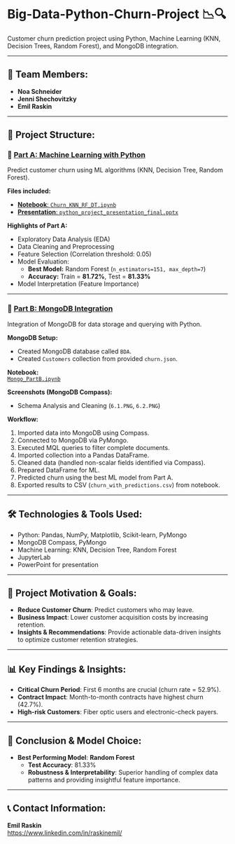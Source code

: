 # Big-Data-Python-Churn-Project 📉🔍
Customer churn prediction project using Python, Machine Learning (KNN, Decision Trees, Random Forest), and MongoDB integration.

---

## 👥 Team Members:
- **Noa Schneider** 
- **Jenni Shechovitzky** 
- **Emil Raskin** 
---

## 📁 Project Structure:

### 🚩 [Part A: Machine Learning with Python](Part_A_ML_Python/)
Predict customer churn using ML algorithms (KNN, Decision Tree, Random Forest).

**Files included:**
- [**Notebook**: `Churn_KNN_RF_DT.ipynb`](Part_A_ML_Python/Churn_KNN_RF_DT.ipynb)
- [**Presentation**: `python_project_presentation_final.pptx`](Part_A_ML_Python/python_project_presentation_final.pptx)

**Highlights of Part A:**
- Exploratory Data Analysis (EDA)
- Data Cleaning and Preprocessing
- Feature Selection (Correlation threshold: 0.05)
- Model Evaluation:
  - **Best Model:** Random Forest (`n_estimators=151, max_depth=7`)
  - **Accuracy:** Train = **81.72%**, Test = **81.33%**
- Model Interpretation (Feature Importance)

---

### 📌 [Part B: MongoDB Integration](Part_B_MongoDB/)
Integration of MongoDB for data storage and querying with Python.

**MongoDB Setup:**
- Created MongoDB database called `BDA`.
- Created `Customers` collection from provided `churn.json`.

**Notebook:**  
[`Mongo_PartB.ipynb`](Part_B_MongoDB/Mongo_PartB.ipynb)

**Screenshots (MongoDB Compass):**
- Schema Analysis and Cleaning (`6.1.PNG`, `6.2.PNG`)

**Workflow:**
1. Imported data into MongoDB using Compass.
2. Connected to MongoDB via PyMongo.
3. Executed MQL queries to filter complete documents.
4. Imported collection into a Pandas DataFrame.
5. Cleaned data (handled non-scalar fields identified via Compass).
6. Prepared DataFrame for ML.
7. Predicted churn using the best ML model from Part A.
8. Exported results to CSV (`churn_with_predictions.csv`) from notebook.

---

## 🛠️ Technologies & Tools Used:

- Python: Pandas, NumPy, Matplotlib, Scikit-learn, PyMongo
- MongoDB Compass, PyMongo
- Machine Learning: KNN, Decision Tree, Random Forest
- JupyterLab
- PowerPoint for presentation

---

## 🎯 Project Motivation & Goals:
- **Reduce Customer Churn**: Predict customers who may leave.
- **Business Impact**: Lower customer acquisition costs by increasing retention.
- **Insights & Recommendations**: Provide actionable data-driven insights to optimize customer retention strategies.

---

## 📊 Key Findings & Insights:
- **Critical Churn Period**: First 6 months are crucial (churn rate = 52.9%).
- **Contract Impact**: Month-to-month contracts have highest churn (42.7%).
- **High-risk Customers**: Fiber optic users and electronic-check payers.

---

## 🚀 Conclusion & Model Choice:
- **Best Performing Model**: **Random Forest**
  - **Test Accuracy**: 81.33%
  - **Robustness & Interpretability**: Superior handling of complex data patterns and providing insightful feature importance.

---

## 📞 Contact Information:
**Emil Raskin**  
https://www.linkedin.com/in/raskinemil/
